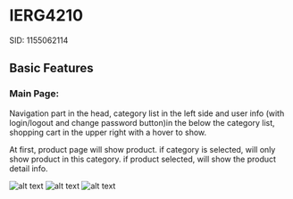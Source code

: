 # IERG4210
SID: 1155062114

## Basic Features

### Main Page:
Navigation part in the head, category list in the left side and user info (with login/logout and change password button)in the below the category list, shopping cart in the upper right with a hover to show.

At first, product page will show product. if category is selected, will only show product in this category. if product selected, will show the product detail info.

![alt text](https://github.com/HuoRX/IERG4210/master/incl/img/WechatIMG5.jpeg)
![alt text](https://github.com/HuoRX/IERG4210/master/incl/img/WechatIMG6.jpeg)
![alt text](https://github.com/HuoRX/IERG4210/master/incl/img/WechatIMG7.jpeg)


